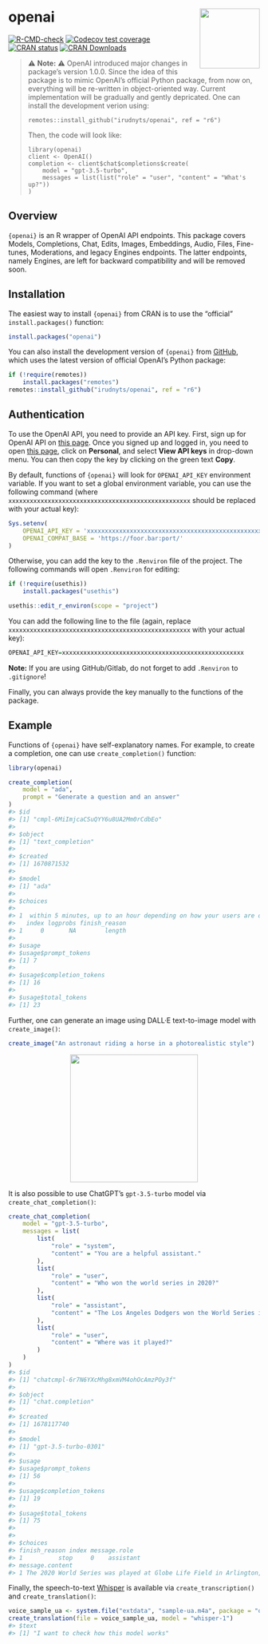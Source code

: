 
<!-- README.md is generated from README.Rmd. Please edit that file -->

# openai <img src="man/figures/logo.png" align="right" width="120" />

<!-- badges: start -->

[![R-CMD-check](https://github.com/irudnyts/openai/workflows/R-CMD-check/badge.svg)](https://github.com/irudnyts/openai/actions)
[![Codecov test
coverage](https://codecov.io/gh/irudnyts/openai/branch/main/graph/badge.svg)](https://app.codecov.io/gh/irudnyts/openai?branch=main)
[![CRAN
status](https://www.r-pkg.org/badges/version/openai)](https://CRAN.R-project.org/package=openai)
[![CRAN
Downloads](https://cranlogs.r-pkg.org/badges/grand-total/openai?color=brightgreen)](https://cranlogs.r-pkg.org/badges/grand-total/openai?color=brightgreen)
<!-- badges: end -->

> :warning: **Note:** :warning: OpenAI introduced major changes in
> package’s version 1.0.0. Since the idea of this package is to mimic
> OpenAI’s official Python package, from now on, everything will be
> re-written in object-oriented way. Current implementation will be
> gradually and gently depricated. One can install the development
> verion using:
>
>     remotes::install_github("irudnyts/openai", ref = "r6")
>
> Then, the code will look like:
>
>     library(openai)
>     client <- OpenAI()
>     completion <- client$chat$completions$create(
>         model = "gpt-3.5-turbo",
>         messages = list(list("role" = "user", "content" = "What's up?"))
>     )

## Overview

`{openai}` is an R wrapper of OpenAI API endpoints. This package covers
Models, Completions, Chat, Edits, Images, Embeddings, Audio, Files,
Fine-tunes, Moderations, and legacy Engines endpoints. The latter
endpoints, namely Engines, are left for backward compatibility and will
be removed soon.

## Installation

The easiest way to install `{openai}` from CRAN is to use the “official”
`install.packages()` function:

``` r
install.packages("openai")
```

You can also install the development version of `{openai}` from
[GitHub](https://github.com/), which uses the latest version of official
OpenAI’s Python package:

``` r
if (!require(remotes))
    install.packages("remotes")
remotes::install_github("irudnyts/openai", ref = "r6")
```

## Authentication

To use the OpenAI API, you need to provide an API key. First, sign up
for OpenAI API on [this page](https://openai.com/api/). Once you signed
up and logged in, you need to open [this
page](https://platform.openai.com), click on **Personal**, and select
**View API keys** in drop-down menu. You can then copy the key by
clicking on the green text **Copy**.

By default, functions of `{openai}` will look for `OPENAI_API_KEY`
environment variable. If you want to set a global environment variable,
you can use the following command (where
`xxxxxxxxxxxxxxxxxxxxxxxxxxxxxxxxxxxxxxxxxxxxxxxxxxx` should be replaced
with your actual key):

``` r
Sys.setenv(
    OPENAI_API_KEY = 'xxxxxxxxxxxxxxxxxxxxxxxxxxxxxxxxxxxxxxxxxxxxxxxxxxx'
    OPENAI_COMPAT_BASE = 'https://foor.bar:port/'
)
```

Otherwise, you can add the key to the `.Renviron` file of the project.
The following commands will open `.Renviron` for editing:

``` r
if (!require(usethis))
    install.packages("usethis")

usethis::edit_r_environ(scope = "project")
```

You can add the following line to the file (again, replace
`xxxxxxxxxxxxxxxxxxxxxxxxxxxxxxxxxxxxxxxxxxxxxxxxxxx` with your actual
key):

``` r
OPENAI_API_KEY=xxxxxxxxxxxxxxxxxxxxxxxxxxxxxxxxxxxxxxxxxxxxxxxxxxx
```

**Note:** If you are using GitHub/Gitlab, do not forget to add
`.Renviron` to `.gitignore`!

Finally, you can always provide the key manually to the functions of the
package.

## Example

Functions of `{openai}` have self-explanatory names. For example, to
create a completion, one can use `create_completion()` function:

``` r
library(openai)

create_completion(
    model = "ada",
    prompt = "Generate a question and an answer"
)
#> $id
#> [1] "cmpl-6MiImjcaCSuQYY6u8UA2Mm0rCdbEo"
#> 
#> $object
#> [1] "text_completion"
#> 
#> $created
#> [1] 1670871532
#> 
#> $model
#> [1] "ada"
#> 
#> $choices
#>                                                                             text
#> 1  within 5 minutes, up to an hour depending on how your users are different and
#>   index logprobs finish_reason
#> 1     0       NA        length
#> 
#> $usage
#> $usage$prompt_tokens
#> [1] 7
#> 
#> $usage$completion_tokens
#> [1] 16
#> 
#> $usage$total_tokens
#> [1] 23
```

Further, one can generate an image using DALL·E text-to-image model with
`create_image()`:

``` r
create_image("An astronaut riding a horse in a photorealistic style")
```

<img src="man/figures/astronaut.png" width="256px" style="display: block; margin: auto;" />

It is also possible to use ChatGPT’s `gpt-3.5-turbo` model via
`create_chat_completion()`:

``` r
create_chat_completion(
    model = "gpt-3.5-turbo",
    messages = list(
        list(
            "role" = "system",
            "content" = "You are a helpful assistant."
        ),
        list(
            "role" = "user",
            "content" = "Who won the world series in 2020?"
        ),
        list(
            "role" = "assistant",
            "content" = "The Los Angeles Dodgers won the World Series in 2020."
        ),
        list(
            "role" = "user",
            "content" = "Where was it played?"
        )
    )
)
#> $id
#> [1] "chatcmpl-6r7N6YXcMhg8xmVM4ohOcAmzPOy3f"
#> 
#> $object
#> [1] "chat.completion"
#> 
#> $created
#> [1] 1678117740
#> 
#> $model
#> [1] "gpt-3.5-turbo-0301"
#> 
#> $usage
#> $usage$prompt_tokens
#> [1] 56
#> 
#> $usage$completion_tokens
#> [1] 19
#> 
#> $usage$total_tokens
#> [1] 75
#> 
#> 
#> $choices
#> finish_reason index message.role
#> 1          stop     0    assistant
#> message.content
#> 1 The 2020 World Series was played at Globe Life Field in Arlington, Texas.
```

Finally, the speech-to-text
[Whisper](https://openai.com/research/whisper) is available via
`create_transcription()` and `create_translation()`:

``` r
voice_sample_ua <- system.file("extdata", "sample-ua.m4a", package = "openai")
create_translation(file = voice_sample_ua, model = "whisper-1")
#> $text
#> [1] "I want to check how this model works"
```
